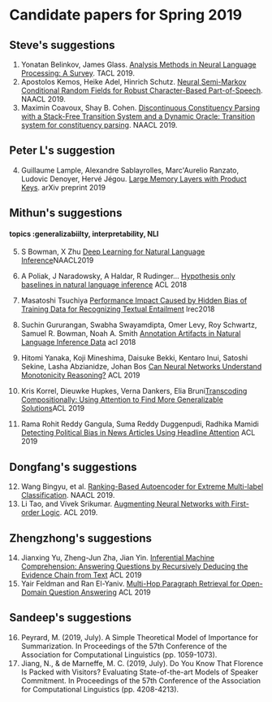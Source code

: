 # Candidate papers for Spring 2019

## Steve's suggestions
1. Yonatan Belinkov, James Glass. [Analysis Methods in Neural Language Processing: A Survey](https://www.aclweb.org/anthology/Q19-1004). TACL 2019.
2. Apostolos Kemos, Heike Adel, Hinrich Schutz. [Neural Semi-Markov Conditional Random Fields for Robust Character-Based Part-of-Speech](https://www.aclweb.org/anthology/N19-1280). NAACL 2019.
3. Maximin Coavoux, Shay B. Cohen. [Discontinuous Constituency Parsing with a Stack-Free Transition System and a Dynamic Oracle: Transition system for constituency parsing](https://www.aclweb.org/anthology/N19-1018). NAACL 2019.

## Peter L's suggestion
4. Guillaume Lample, Alexandre Sablayrolles, Marc'Aurelio Ranzato, Ludovic Denoyer, Hervé Jégou. [Large Memory Layers with Product Keys](https://arxiv.org/abs/1907.05242). arXiv preprint 2019

## Mithun's suggestions

#### topics :generalizabiilty, interpretability, NLI

5. S Bowman, X Zhu [Deep Learning for Natural Language Inference](https://www.aclweb.org/anthology/N19-5002)NAACL2019

6. A Poliak, J Naradowsky, A Haldar, R Rudinger…  [Hypothesis only baselines in natural language inference](https://arxiv.org/abs/1805.01042) ACL 2018

7. Masatoshi Tsuchiya [Performance Impact Caused by Hidden Bias of Training Data for Recognizing Textual Entailment](https://arxiv.org/pdf/1804.08117.pdf) lrec2018

8. Suchin Gururangan, Swabha Swayamdipta, Omer Levy, Roy Schwartz, Samuel R. Bowman, Noah A. Smith [Annotation Artifacts in Natural Language Inference Data](https://arxiv.org/pdf/1803.02324.pdf) acl 2018

9. Hitomi Yanaka, Koji Mineshima, Daisuke Bekki, Kentaro Inui, Satoshi Sekine, Lasha Abzianidze, Johan Bos [Can Neural Networks Understand Monotonicity Reasoning?](https://www.aclweb.org/anthology/W19-4804) ACL 2019

10. Kris Korrel, Dieuwke Hupkes, Verna Dankers, Elia Bruni[Transcoding Compositionally: Using Attention to Find More Generalizable Solutions](https://www.aclweb.org/anthology/W19-4801)ACL 2019

11. Rama Rohit Reddy Gangula, Suma Reddy Duggenpudi, Radhika Mamidi [Detecting Political Bias in News Articles Using Headline Attention](https://www.aclweb.org/anthology/W19-4809) ACL 2019

## Dongfang's suggestions
12. Wang Bingyu, et al. [Ranking-Based Autoencoder for Extreme Multi-label Classification](https://www.aclweb.org/anthology/N19-1289). NAACL 2019.
13. Li Tao, and Vivek Srikumar. [Augmenting Neural Networks with First-order Logic](https://www.aclweb.org/anthology/P19-1028). ACL 2019.

## Zhengzhong's suggestions
14. Jianxing Yu, Zheng-Jun Zha, Jian Yin. [Inferential Machine Comprehension: Answering Questions by Recursively Deducing the Evidence Chain from Text](https://www.aclweb.org/anthology/P19-1217) ACL 2019
15. Yair Feldman and Ran El-Yaniv. [Multi-Hop Paragraph Retrieval for Open-Domain Question Answering](https://www.aclweb.org/anthology/P19-1222) ACL 2019

## Sandeep's suggestions
16. Peyrard, M. (2019, July). A Simple Theoretical Model of Importance for Summarization. In Proceedings of the 57th Conference of the Association for Computational Linguistics (pp. 1059-1073).
17. Jiang, N., & de Marneffe, M. C. (2019, July). Do You Know That Florence Is Packed with Visitors? Evaluating State-of-the-art Models of Speaker Commitment. In Proceedings of the 57th Conference of the Association for Computational Linguistics (pp. 4208-4213).
